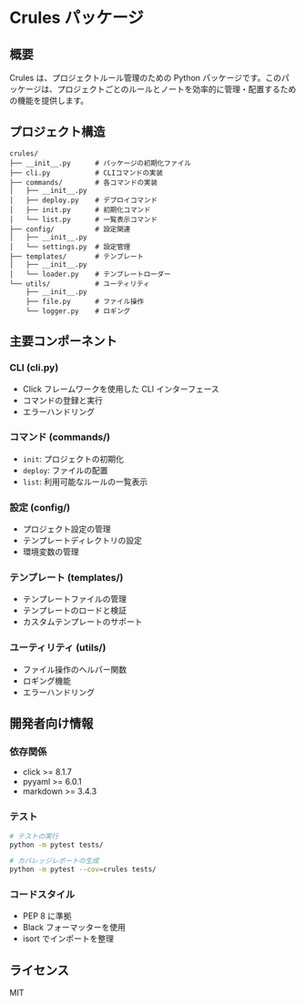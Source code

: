# Crules パッケージ

## 概要

Crules は、プロジェクトルール管理のための Python パッケージです。このパッケージは、プロジェクトごとのルールとノートを効率的に管理・配置するための機能を提供します。

## プロジェクト構造

```
crules/
├── __init__.py      # パッケージの初期化ファイル
├── cli.py           # CLIコマンドの実装
├── commands/        # 各コマンドの実装
│   ├── __init__.py
│   ├── deploy.py    # デプロイコマンド
│   ├── init.py      # 初期化コマンド
│   └── list.py      # 一覧表示コマンド
├── config/          # 設定関連
│   ├── __init__.py
│   └── settings.py  # 設定管理
├── templates/       # テンプレート
│   ├── __init__.py
│   └── loader.py    # テンプレートローダー
└── utils/           # ユーティリティ
    ├── __init__.py
    ├── file.py      # ファイル操作
    └── logger.py    # ロギング
```

## 主要コンポーネント

### CLI (cli.py)

- Click フレームワークを使用した CLI インターフェース
- コマンドの登録と実行
- エラーハンドリング

### コマンド (commands/)

- `init`: プロジェクトの初期化
- `deploy`: ファイルの配置
- `list`: 利用可能なルールの一覧表示

### 設定 (config/)

- プロジェクト設定の管理
- テンプレートディレクトリの設定
- 環境変数の管理

### テンプレート (templates/)

- テンプレートファイルの管理
- テンプレートのロードと検証
- カスタムテンプレートのサポート

### ユーティリティ (utils/)

- ファイル操作のヘルパー関数
- ロギング機能
- エラーハンドリング

## 開発者向け情報

### 依存関係

- click >= 8.1.7
- pyyaml >= 6.0.1
- markdown >= 3.4.3

### テスト

```bash
# テストの実行
python -m pytest tests/

# カバレッジレポートの生成
python -m pytest --cov=crules tests/
```

### コードスタイル

- PEP 8 に準拠
- Black フォーマッターを使用
- isort でインポートを整理

## ライセンス

MIT
